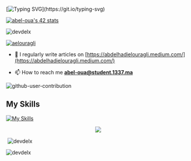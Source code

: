 [![Typing SVG](https://readme-typing-svg.herokuapp.com?color=%2323F715&vCenter=true&lines=Hey+There!;I'm+Abdel;Thanks+for+visting;)](https://git.io/typing-svg)

[![abel-oua's 42 stats](https://badge.mediaplus.ma/greenbinary/abel-oua)](https://github.com/oakoudad/badge42)

<p align="left"> <img src="https://komarev.com/ghpvc/?username=devdelx&label=Profile%20views&color=0e75b6&style=flat" alt="devdelx" /> </p>

<p align="left"> <a href="https://twitter.com/aelouragli" target="blank"><img src="https://img.shields.io/twitter/follow/aelouragli?logo=twitter&style=for-the-badge" alt="aelouragli" /></a> </p>

- 📝 I regularly write articles on [https://abdelhadielouragli.medium.com/](https://abdelhadielouragli.medium.com/)

- 📫 How to reach me **abel-oua@student.1337.ma**

![github-user-contribution](https://user-images.githubusercontent.com/58959408/157782696-8bc9ca49-ca61-4ab5-8b83-49c4e76c1a8f.svg)

</div>


## My Skills

[![My Skills](https://skillicons.dev/icons?i=c,bash,vim,vscode,html,css,js,ts,solidity,react,nextjs,tailwind,bootstrap,vercel,wordpress)](https://skillicons.dev)
<p align="center">
  <a href="https://skillicons.dev">
    <img src="https://skillicons.dev/icons?i=git,figma" />
  </a>
</p>




<p>&nbsp;<img align="center" src="https://github-readme-stats.vercel.app/api/top-langs?username=devdelx&show_icons=true&locale=en&layout=compact" alt="devdelx" /></p>

<p><img align="center" src="https://github-readme-stats.vercel.app/api?username=devdelx&show_icons=true&locale=en" alt="devdelx" /></p>



